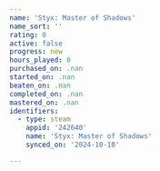 ```yaml
---
name: 'Styx: Master of Shadows'
name_sort: ''
rating: 0
active: false
progress: new
hours_played: 0
purchased_on: .nan
started_on: .nan
beaten_on: .nan
completed_on: .nan
mastered_on: .nan
identifiers:
  - type: steam
    appid: '242640'
    name: 'Styx: Master of Shadows'
    synced_on: '2024-10-10'

---
```


